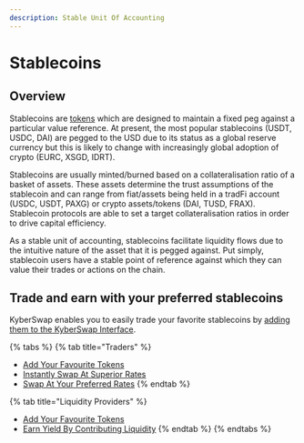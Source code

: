 ```yaml
---
description: Stable Unit Of Accounting
---
```


# Stablecoins

## Overview

Stablecoins are [tokens](tokens.md) which are designed to maintain a fixed peg against a particular value reference. At present, the most popular stablecoins (USDT, USDC, DAI) are pegged to the USD due to its status as a global reserve currency but this is likely to change with increasingly global adoption of crypto (EURC, XSGD, IDRT).

Stablecoins are usually minted/burned based on a collateralisation ratio of a basket of assets. These assets determine the trust assumptions of the stablecoin and can range from fiat/assets being held in a tradFi account (USDC, USDT, PAXG) or crypto assets/tokens (DAI, TUSD, FRAX). Stablecoin protocols are able to set a target collateralisation ratios in order to drive capital efficiency.

As a stable unit of accounting, stablecoins facilitate liquidity flows due to the intuitive nature of the asset that it is pegged against. Put simply, stablecoin users have a stable point of reference against which they can value their trades or actions on the chain.

## Trade and earn with your preferred stablecoins&#x20;

KyberSwap enables you to easily trade your favorite stablecoins by [adding them to the KyberSwap Interface](../../../kyberswap-solutions/kyberswap-interface/user-guides/add-your-favourite-tokens.md).

{% tabs %}
{% tab title="Traders" %}
* [Add Your Favourite Tokens](../../../kyberswap-solutions/kyberswap-interface/user-guides/add-your-favourite-tokens.md)
* [Instantly Swap At Superior Rates](../../../kyberswap-solutions/kyberswap-interface/user-guides/instantly-swap-at-the-best-rates.md)
* [Swap At Your Preferred Rates](../../../kyberswap-solutions/kyberswap-interface/user-guides/trade-at-your-preferred-rates.md)
{% endtab %}

{% tab title="Liquidity Providers" %}
* [Add Your Favourite Tokens](../../../kyberswap-solutions/kyberswap-interface/user-guides/add-your-favourite-tokens.md)
* [Earn Yield By Contributing Liquidity](../../../kyberswap-solutions/kyberswap-interface/user-guides/earn-yield-by-contributing-liquidity.md)
{% endtab %}
{% endtabs %}
